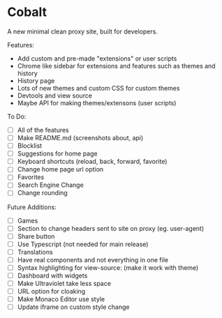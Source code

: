 # Cobalt
A new minimal clean proxy site, built for developers.

Features:
- Add custom and pre-made "extensions" or user scripts
- Chrome like sidebar for extensions and features such as themes and history
- History page
- Lots of new themes and custom CSS for custom themes
- Devtools and view source
- Maybe API for making themes/extensons (user scripts)

To Do:
- [ ] All of the features
- [ ] Make README.md (screenshots about, api)
- [ ] Blocklist
- [ ] Suggestions for home page
- [ ] Keyboard shortcuts (reload, back, forward, favorite)
- [ ] Change home page url option
- [ ] Favorites
- [ ] Search Engine Change
- [ ] Change rounding

Future Additions:
- [ ] Games
- [ ] Section to change headers sent to site on proxy (eg. user-agent)
- [ ] Share button
- [ ] Use Typescript (not needed for main release)
- [ ] Translations
- [ ] Have real components and not everything in one file
- [ ] Syntax highlighting for view-source: (make it work with theme)
- [ ] Dashboard with widgets
- [ ] Make Ultraviolet take less space
- [ ] URL option for cloaking
- [ ] Make Monaco Editor use style
- [ ] Update iframe on custom style change
